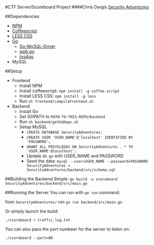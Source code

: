 #CTF Server/Scoreboard Project
####Chris Dargis
[Security Adventures](http://securityadventures.org/)

##Dependencies
+ [NPM](https://npmjs.org/)
+ [Coffeescript](http://coffeescript.org/)
+ [LESS CSS](http://lesscss.org/)
+ [Go](http://golang.org/)
  * [Go-MySQL-Driver](http://godoc.org/github.com/go-sql-driver/mysql)
  * [web.go](http://webgo.io/)
  * [log4go](http://code.google.com/p/log4go)
+ MySQL

##Setup
+ Frontend
  * Install NPM
  * Install coffeescript: `npm install -g coffee-script`
  * Install LESS CSS: `npm install -g less`
  * Run `sh frontend/compileFrontend.sh`
+ Backend
  * Install Go
  * Set GOPATH to `PATH-TO-THIS-REPO/backend`
  * Run `sh backend/getGoDeps.sh`
  * Setup MySQL
    - `CREATE DATABASE SecurityAdventures;`
    - `CREATE USER 'USER_NAME'@'localhost' IDENTIFIED BY 'PASSWORD';`
    - `GRANT ALL PRIVILEGES ON SecurityAdventures . * TO 'USER_NAME'@localhost';`
    - Update `db.go` with USER_NAME and PASSWORD
    - Seed the data:
    `mysql --user=USER_NAME --password=PASSWORD SecurityAdventures < SecurityAdventures/backend/src/schema.sql`

##Building the Backend
Simple: `go build -o scoreboard SecurityAdventures/backend/src/main.go`

##Running the Server
You can run with `go run` command:

from `SecurityAdventures/` run `go run backend/src/main.go`

Or simply launch the build:

`./scoreboard > traffic_log.txt`

You can also pass the port numbeer for the server to listen on:

`./scoreboard --port=80`